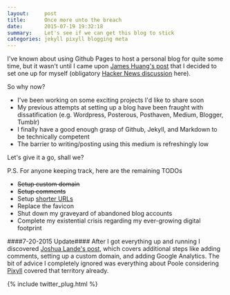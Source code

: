 ```yaml
---
layout:     post
title:      Once more unto the breach
date:       2015-07-19 19:32:18
summary:    Let's see if we can get this blog to stick
categories: jekyll pixyll blogging meta
---
```


I've known about using Github Pages to host a personal blog for quite some time, but it wasn't until I came upon [James Huang's post](http://growthalytics.com/programming/2015/07/19/setting-up-your-own-blog/) that I decided to set one up for myself (obligatory [Hacker News discussion](https://news.ycombinator.com/item?id=9913136) here). 

So why now? 

* I've been working on some exciting projects I'd like to share soon
* My previous attempts at setting up a blog have been fraught with dissatification (e.g. Wordpress, Posterous, Posthaven, Medium, Blogger, Tumblr)
* I finally have a good enough grasp of Github, Jekyll, and Markdown to be technically competent
* The barrier to writing/posting using this medium is refreshingly low

Let's give it a go, shall we? 

 P.S. For anyone keeping track, here are the remaining TODOs

 *  <s>Setup custom domain</s>
 *  <s>Setup comments</s>
 *  Setup [shorter URLs](http://joshualande.com/short-urls-jekyll/)
 *  Replace the favicon
 *  Shut down my graveyard of abandoned blog accounts
 *  Complete my existential crisis regarding my ever-growing digital footprint

####7-20-2015 Update####
 After I got everything up and running I discovered [Joshua Lande's post](http://joshualande.com/jekyll-github-pages-poole), which covers additional steps like adding comments, setting up a custom domain, and adding Google Analytics. The bit of advice I completely ignored was everything about Poole considering [Pixyll](http://Pixyll.com) covered that territory already. 

{% include twitter_plug.html %}

